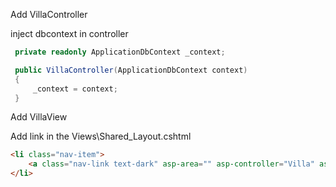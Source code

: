 
Add VillaController 


inject dbcontext in controller
```cs
 private readonly ApplicationDbContext _context;

 public VillaController(ApplicationDbContext context)
 {
     _context = context;
 }
 ```


Add VillaView



Add link in the Views\Shared\_Layout.cshtml
```html
<li class="nav-item">
    <a class="nav-link text-dark" asp-area="" asp-controller="Villa" asp-action="Index">Villa</a>
</li>
```
